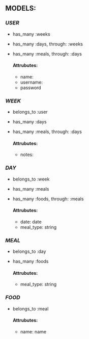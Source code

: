 ## MODELS:

### _USER_
* has_many :weeks <BR>
* has_many :days, through: :weeks
* has_many :meals, through: :days

    #### Attrubutes: 
    * name:
    * username:
    * password

### _WEEK_

* belongs_to :user
* has_many :days
* has_many :meals, through: :days

    #### Attrubutes: 
    * notes:
   

### _DAY_

* belongs_to :week
* has_many :meals
* has_many :foods, through: :meals

    #### Attrubutes: 
    * date: date
    * meal_type: string
   

### _MEAL_

* belongs_to :day
* has_many :foods


    #### Attrubutes: 
    
    * meal_type: string

### _FOOD_

* belongs_to :meal

    #### Attrubutes: 
    * name: name
   
   


